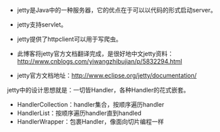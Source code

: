* jetty是Java中的一种服务器，它的优点在于可以以代码的形式启动server。  
* jetty支持servlet。  
* jetty提供了httpclient可以用于写爬虫。

* 此博客将jetty官方文档翻译完成，是很好地中文jetty资料：http://www.cnblogs.com/yiwangzhibujian/p/5832294.html
* jetty官方文档地址：http://www.eclipse.org/jetty/documentation/

jetty中的设计思想就是：一切皆Handler，各种Handler的花式嵌套。
* HandlerCollection：handler集合，按顺序遍历handler
* HandlerList：按顺序遍历handler直到handled
* HandlerWrapper：包裹Handler，像面向切片编程一样
